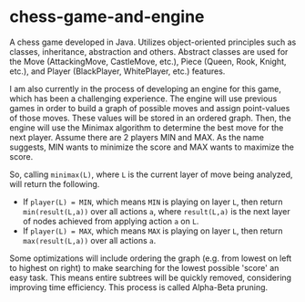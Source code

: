 # chess-game-and-engine

A chess game developed in Java. Utilizes object-oriented principles such as classes, inheritance, abstraction and others. Abstract classes are used for the Move (AttackingMove, CastleMove, etc.), Piece (Queen, Rook, Knight, etc.),  and Player (BlackPlayer, WhitePlayer, etc.) features.

I am also currently in the process of developing an engine for this game, which has been a challenging experience. The engine will use previous games in order to build a graph of possible moves and assign point-values of those moves. These values will be stored in an ordered graph. Then, the engine will use the Minimax algorithm to determine the best move for the next player. Assume there are 2 players MIN and MAX. As the name suggests, MIN wants to minimize the score and MAX wants to maximize the score.

So, calling ```minimax(L)```, where ```L``` is the current layer of move being analyzed, will return the following.
* If ```player(L) = MIN```, which means ```MIN``` is playing on layer ```L```, then return ```min(result(L,a))``` over all actions ```a```, where ```result(L,a)``` is the next layer of nodes achieved from applying action ```a``` on ```L```.
* If ```player(L) = MAX```, which means ```MAX``` is playing on layer ```L```, then return ```max(result(L,a))``` over all actions ```a```.

Some optimizations will include ordering the graph (e.g. from lowest on left to highest on right) to make searching for the lowest possible 'score' an easy task. This means entire subtrees will be quickly removed, considering improving time efficiency. This process is called Alpha-Beta pruning.
